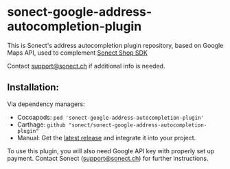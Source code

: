 # sonect-google-address-autocompletion-plugin
This is Sonect's address autocompletion plugin repository, based on Google Maps API, used to complement [Sonect Shop SDK](https://github.com/sonect/sonect-shop-sdk-ios)

Contact support@sonect.ch if additional info is needed.

## Installation: 

Via dependency managers:
- Cocoapods: `pod 'sonect-google-address-autocompletion-plugin'`
- Carthage: `github "sonect/sonect-google-address-autocompletion-plugin"`
- Manual: Get the [latest release](https://github.com/sonect/sonect-google-address-autocompletion-plugin/releases/latest) and integrate it into your project. 

To use this plugin, you will also need Google API key with properly set up payment.
Contact Sonect (support@sonect.ch) for further instructions. 
